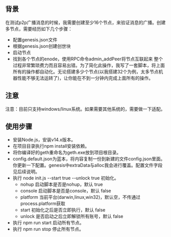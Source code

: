 ## 背景
在测试p2p广播消息的时候，我需要创建至少16个节点，来验证消息的广播。创建多节点，需要经历如下几个步骤：
* 配置genesis.json文件
* 根据genesis.json创建创世块
* 启动节点
* 找到各个节点的enode，使用RPC命令admin_addPeer将节点互联起来
整个过程非常繁琐费力而且容易出错。为了简化此操作，我写了一套脚本，将上面所有的操作都自动化。无论搭建多少个节点(以我搭建32个为例，太多节点机器性能不够无法运转了)，让你能在不到一分钟内完成上面所有的操作。

## 注意
注意：目前只支持windows/linux系统。如果需要其他系统的，需要做一下适配。

## 使用步骤
* 安装Node.js，安装v14.x版本。
* 在项目目录执行npm install安装依赖。
* 将你编译好的geth重命名为geth.exe放到项目根目录。
* config.default.json为蓝本，将内容复制一份到新建的文件config.json里面。你更新一下配置。genesis中extraData与alloc我会进行覆盖。配置文件字段见后续说明。
* 执行 node init.js --start true --unlock true 初始化。
  * nohup 启动脚本是否是nohup，默认 true
  * console 启动脚本是否是console，默认 false
  * platform 当前平台(darwin,linux,win32)，默认空，不传通过process.platform获取
  * start 初始化之后是否立即执行，默认 false
  * unlock 是否启动之后立即解锁所有账号，默认 false
* 执行 npm run start 启动所有节点。
* 执行 npm run stop 停止所有节点。



